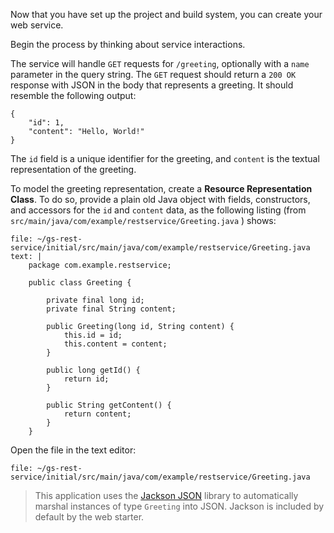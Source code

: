 Now that you have set up the project and build system, you can create your web service.

Begin the process by thinking about service interactions.

The service will handle `GET` requests for `/greeting`, optionally with a `name` parameter in the query string. The `GET` request should return a `200 OK` response with JSON in the body that represents a greeting. It should resemble the following output:

```
{
    "id": 1,
    "content": "Hello, World!"
}
```

The `id` field is a unique identifier for the greeting, and `content` is the textual representation of the greeting.

To model the greeting representation, create a **Resource Representation Class**. To do so, provide a plain old Java object with fields, constructors, and accessors for the `id` and `content` data, as the following listing (from `src/main/java/com/example/restservice/Greeting.java` ) shows:


```editor:append-lines-to-file
file: ~/gs-rest-service/initial/src/main/java/com/example/restservice/Greeting.java 
text: |
	package com.example.restservice;

	public class Greeting {

		private final long id;
		private final String content;

		public Greeting(long id, String content) {
			this.id = id;
			this.content = content;
		}

		public long getId() {
			return id;
		}

		public String getContent() {
			return content;
		}
	}
```

Open the file in the text editor:

```editor:open-file
file: ~/gs-rest-service/initial/src/main/java/com/example/restservice/Greeting.java
```

> This application uses the [Jackson JSON](https://github.com/FasterXML/jackson) library to automatically marshal instances of type `Greeting` into JSON. Jackson is included by default by the web starter.